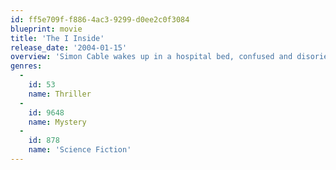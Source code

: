 ```yaml
---
id: ff5e709f-f886-4ac3-9299-d0ee2c0f3084
blueprint: movie
title: 'The I Inside'
release_date: '2004-01-15'
overview: 'Simon Cable wakes up in a hospital bed, confused and disoriented. He soon discovers from doctors that he has amnesia and is unable to remember the last two years of his life. Cable investigates what has happened to him and slowly pieces together his enigmatic past.'
genres:
  -
    id: 53
    name: Thriller
  -
    id: 9648
    name: Mystery
  -
    id: 878
    name: 'Science Fiction'
---
```

